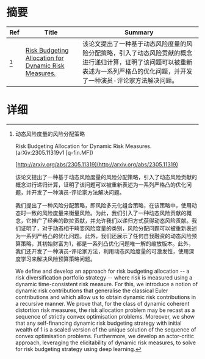 # 摘要

| Ref | Title | Summary |
| --- | --- | --- |
| [^1] | [Risk Budgeting Allocation for Dynamic Risk Measures.](http://arxiv.org/abs/2305.11319) | 该论文提出了一种基于动态风险度量的风险分配策略，引入了动态风险贡献的概念进行递归计算，证明了该问题可以被重新表述为一系列严格凸的优化问题，并开发了一种演员-评论家方法解决问题。 |

# 详细

[^1]: 动态风险度量的风险分配策略

    Risk Budgeting Allocation for Dynamic Risk Measures. (arXiv:2305.11319v1 [q-fin.MF])

    [http://arxiv.org/abs/2305.11319](http://arxiv.org/abs/2305.11319)

    该论文提出了一种基于动态风险度量的风险分配策略，引入了动态风险贡献的概念进行递归计算，证明了该问题可以被重新表述为一系列严格凸的优化问题，并开发了一种演员-评论家方法解决问题。

    

    我们提出了一种风险分配策略，即风险多元化组合策略，在该策略中，使用动态时一致的风险度量来衡量风险。为此，我们引入了一种动态风险贡献的概念，它推广了经典的欧拉贡献，并允许我们以递归方式获得动态风险贡献。我们证明了，对于动态相干畸变风险度量的类别，风险分配问题可以被重新表述为一系列严格凸的优化问题。此外，我们还展示了任何自我融资的动态风险预算策略，其初始财富为1，都是一系列凸优化问题唯一解的缩放版本。此外，我们还开发了一种演员-评论家方法，利用动态风险度量的可激发性，使用深度学习来解决风险预算策略问题。

    We define and develop an approach for risk budgeting allocation -- a risk diversification portfolio strategy -- where risk is measured using a dynamic time-consistent risk measure. For this, we introduce a notion of dynamic risk contributions that generalise the classical Euler contributions and which allow us to obtain dynamic risk contributions in a recursive manner. We prove that, for the class of dynamic coherent distortion risk measures, the risk allocation problem may be recast as a sequence of strictly convex optimisation problems. Moreover, we show that any self-financing dynamic risk budgeting strategy with initial wealth of $1$ is a scaled version of the unique solution of the sequence of convex optimisation problems. Furthermore, we develop an actor-critic approach, leveraging the elicitability of dynamic risk measures, to solve for risk budgeting strategy using deep learning.
    

